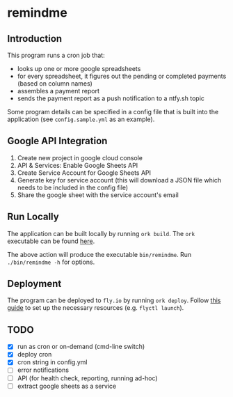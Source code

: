 # remindme

## Introduction

This program runs a cron job that:

- looks up one or more google spreadsheets
- for every spreadsheet, it figures out the pending or completed
  payments (based on column names)
- assembles a payment report
- sends the payment report as a push notification to a ntfy.sh topic

Some program details can be specified in a config file that is built
into the application (see `config.sample.yml` as an example).

## Google API Integration

1. Create new project in google cloud console
2. API & Services: Enable Google Sheets API
3. Create Service Account for Google Sheets API
4. Generate key for service account (this will download a JSON file
   which needs to be included in the config file)
5. Share the google sheet with the service account's email

## Run Locally

The application can be built locally by running `ork build`. The `ork`
executable can be found
[here](https://github.com/kkentzo/ork/releases/latest).

The above action will produce the executable `bin/remindme`. Run
`./bin/remindme -h` for options.

## Deployment

The program can be deployed to `fly.io` by running `ork
deploy`. Follow [this
guide](https://fly.io/docs/languages-and-frameworks/golang/) to set up
the necessary resources (e.g. `flyctl launch`).

## TODO

- [x] run as cron or on-demand (cmd-line switch)
- [x] deploy cron
- [x] cron string in config.yml
- [ ] error notifications
- [ ] API (for health check, reporting, running ad-hoc)
- [ ] extract google sheets as a service
